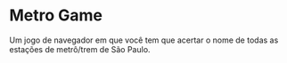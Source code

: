 # Metro Game

Um jogo de navegador em que você tem que acertar o nome de todas as estações de metrô/trem de São Paulo.